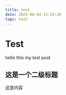 ```yaml
---
title: test
date: 2025-08-04 21:24:30
tags: test
---
```


# Test
hello this my test post

## 这是一个二级标题
这是内容
